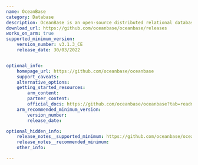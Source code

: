 ```yaml
---
name: OceanBase
category: Database
description: OceanBase is an open-source distributed relational database system designed for large-scale applications.
download_url: https://github.com/oceanbase/oceanbase/releases  
works_on_arm: true
supported_minimum_version:
    version_number: v3.1.3_CE
    release_date: 30/03/2022


optional_info:
    homepage_url: https://github.com/oceanbase/oceanbase
    support_caveats:
    alternative_options:
    getting_started_resources:
        arm_content:
        partner_content:
        official_docs: https://github.com/oceanbase/oceanbase?tab=readme-ov-file#quick-start
    arm_recommended_minimum_version:
        version_number:
        release_date:

optional_hidden_info:
    release_notes__supported_minimum: https://github.com/oceanbase/oceanbase/releases/tag/v3.1.3_CE
    release_notes__recommended_minimum: 
    other_info:

---
```

